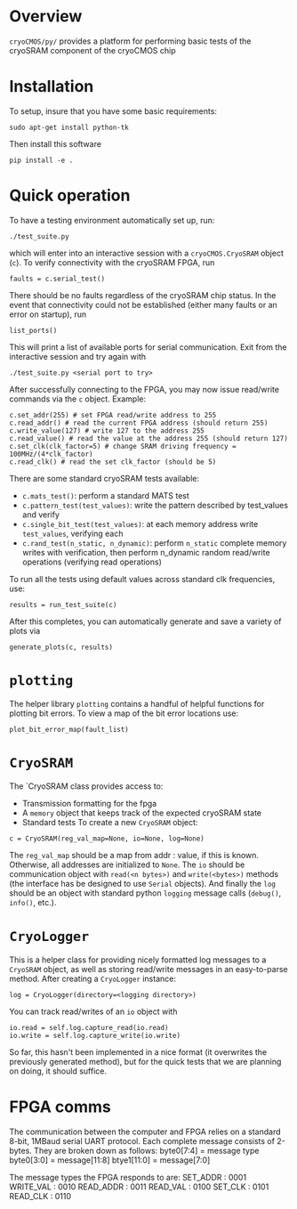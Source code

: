 # Overview
`cryoCMOS/py/` provides a platform for performing basic tests of the cryoSRAM component of the cryoCMOS chip

# Installation
To setup, insure that you have some basic requirements:
```
sudo apt-get install python-tk
```
Then install this software
```
pip install -e .
```

# Quick operation
To have a testing environment automatically set up, run:
```
./test_suite.py
```
which will enter into an interactive session with a `cryoCMOS.CryoSRAM` object (`c`).
To verify connectivity with the cryoSRAM FPGA, run
```
faults = c.serial_test()
```
There should be no faults regardless of the cryoSRAM chip status. In the event that connectivity could not be established (either many faults or an error on startup), run
```
list_ports()
```
This will print a list of available ports for serial communication. Exit from the interactive session and try again with
```
./test_suite.py <serial port to try>
```
After successfully connecting to the FPGA, you may now issue read/write commands via the `c` object.
Example:
```
c.set_addr(255) # set FPGA read/write address to 255
c.read_addr() # read the current FPGA address (should return 255)
c.write_value(127) # write 127 to the address 255
c.read_value() # read the value at the address 255 (should return 127)
c.set_clk(clk_factor=5) # change SRAM driving frequency = 100MHz/(4*clk_factor)
c.read_clk() # read the set clk_factor (should be 5)
```
There are some standard cryoSRAM tests available:
 - `c.mats_test()`: perform a standard MATS test
 - `c.pattern_test(test_values)`: write the pattern described by test_values and verify
 - `c.single_bit_test(test_values)`: at each memory address write `test_values`, verifying each
 - `c.rand_test(n_static, n_dynamic)`: perform `n_static` complete memory writes with verification, then perform n_dynamic random read/write operations (verifying read operations)

To run all the tests using default values across standard clk frequencies, use:
```
results = run_test_suite(c)
```
After this completes, you can automatically generate and save a variety of plots via
```
generate_plots(c, results)
```

# `plotting`
The helper library `plotting` contains a handful of helpful functions for plotting bit errors. To view a map of the bit error locations use:
```
plot_bit_error_map(fault_list)
```

# `CryoSRAM`
The `CryoSRAM class provides access to:
 - Transmission formatting for the fpga
 - A `memory` object that keeps track of the expected cryoSRAM state
 - Standard tests
To create a new `CryoSRAM` object:
```
c = CryoSRAM(reg_val_map=None, io=None, log=None)
```
The `reg_val_map` should be a map from addr : value, if this is known. Otherwise, all addresses are initialized to `None`. The `io` should be communication object with `read(<n bytes>)` and `write(<bytes>)` methods (the interface has be designed to use `Serial` objects). And finally the `log` should be an object with standard python `logging` message calls (`debug()`, `info()`, etc.).

# `CryoLogger`
This is a helper class for providing nicely formatted log messages to a `CryoSRAM` object, as well as storing read/write messages in an easy-to-parse method. After creating a `CryoLogger` instance:
```
log = CryoLogger(directory=<logging directory>)
```
You can track read/writes of an `io` object with
```
io.read = self.log.capture_read(io.read)
io.write = self.log.capture_write(io.write)
```
So far, this hasn't been implemented in a nice format (it overwrites the previously generated method), but for the quick tests that we are planning on doing, it should suffice.

# FPGA comms
The communication between the computer and FPGA relies on a standard 8-bit, 1MBaud serial UART protocol. Each complete message consists of 2-bytes. They are broken down as follows:
byte0[7:4] = message type
byte0[3:0] = message[11:8]
btye1[11:0] = message[7:0]

The message types the FPGA responds to are:
SET_ADDR : 0001
WRITE_VAL : 0010
READ_ADDR : 0011
READ_VAL : 0100
SET_CLK : 0101
READ_CLK : 0110
